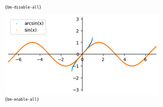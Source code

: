 `{bm-disable-all}`

![Graph(s) of arcsin(x),sin(x)](calculus_903e9fcbba8f6a8865b29c953182aba6.png)
`{bm-enable-all}`


